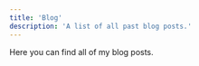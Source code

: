```yaml
---
title: 'Blog'
description: 'A list of all past blog posts.'
---
```


Here you can find all of my blog posts.
